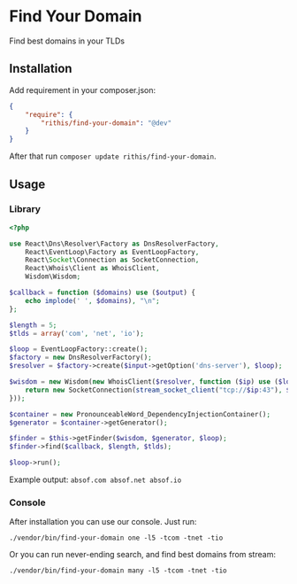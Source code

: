 # Find Your Domain

Find best domains in your TLDs

## Installation

Add requirement in your composer.json:

```json
{
    "require": {
        "rithis/find-your-domain": "@dev"
    }
}
```

After that run `composer update rithis/find-your-domain`.

## Usage

### Library

```php
<?php

use React\Dns\Resolver\Factory as DnsResolverFactory,
    React\EventLoop\Factory as EventLoopFactory,
    React\Socket\Connection as SocketConnection,
    React\Whois\Client as WhoisClient,
    Wisdom\Wisdom;

$callback = function ($domains) use ($output) {
    echo implode(' ', $domains), "\n";
};

$length = 5;
$tlds = array('com', 'net', 'io');

$loop = EventLoopFactory::create();
$factory = new DnsResolverFactory();
$resolver = $factory->create($input->getOption('dns-server'), $loop);

$wisdom = new Wisdom(new WhoisClient($resolver, function ($ip) use ($loop) {
    return new SocketConnection(stream_socket_client("tcp://$ip:43"), $loop);
}));

$container = new PronounceableWord_DependencyInjectionContainer();
$generator = $container->getGenerator();

$finder = $this->getFinder($wisdom, $generator, $loop);
$finder->find($callback, $length, $tlds);

$loop->run();
```

Example output: `absof.com absof.net absof.io`

### Console

After installation you can use our console. Just run:

```./vendor/bin/find-your-domain one -l5 -tcom -tnet -tio```

Or you can run never-ending search, and find best domains from stream:

```./vendor/bin/find-your-domain many -l5 -tcom -tnet -tio```
